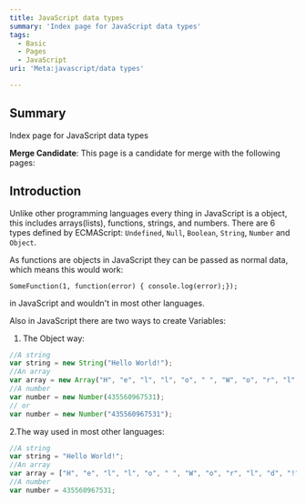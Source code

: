 ```yaml
---
title: JavaScript data types
summary: 'Index page for JavaScript data types'
tags:
  - Basic
  - Pages
  - JavaScript
uri: 'Meta:javascript/data types'

---
```

## <span>Summary</span>

Index page for JavaScript data types

**Merge Candidate**: This page is a candidate for merge with the following pages:

## <span>Introduction</span>

Unlike other programming languages every thing in JavaScript is a object, this includes arrays(lists), functions, strings, and numbers. There are 6 types defined by ECMAScript: `Undefined`, `Null`, `Boolean`, `String`, `Number` and `Object`.

As functions are objects in JavaScript they can be passed as normal data, which means this would work:

`SomeFunction(1, function(error) { console.log(error);});`

in JavaScript and wouldn't in most other languages.

Also in JavaScript there are two ways to create Variables:

1. The Object way:

``` js
//A string
var string = new String("Hello World!");
//An array
var array = new Array("H", "e", "l", "l", "o", " ", "W", "o", "r", "l", "d", "!");
//A number
var number = new Number(435560967531);
// or
var number = new Number("435560967531");
```

 2.The way used in most other languages:

``` js
//A string
var string = "Hello World!";
//An array
var array = ["H", "e", "l", "l", "o", " ", "W", "o", "r", "l", "d", "!"];
//A number
var number = 435560967531;
```